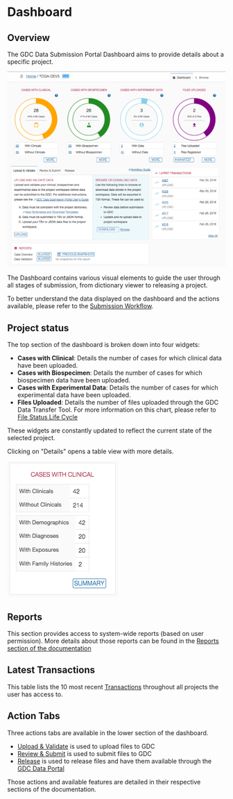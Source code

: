 # Dashboard

## Overview

The GDC Data Submission Portal Dashboard aims to provide details about a specific project.

[![GDC Submission Dashboard Page](images/GDC_Submission_Dashboard.png)](images/GDC_Submission_Dashboard.png "Click to see the full image.")

The Dashboard contains various visual elements to guide the user through all stages of submission, from dictionary viewer to releasing a project.

To better understand the data displayed on the dashboard and the actions available, please refer to the [Submission Workflow](Submission_Workflow.md).

## Project status

The top section of the dashboard is broken down into four widgets:

* __Cases with Clinical__: Details the number of cases for which clinical data have been uploaded.
* __Cases with Biospecimen__: Details the number of cases for which biospecimen data have been uploaded.
* __Cases with Experimental Data__: Details the number of cases for which experimental data have been uploaded.
* __Files Uploaded__: Details the number of files uploaded through the GDC Data Transfer Tool. For more information on this chart, please refer to [File Status Life Cycle](Submission_Workflow.md#file-status-life-cycle) 

These widgets are constantly updated to reflect the current state of the selected project.

Clicking on "Details" opens a table view with more details.

[![GDC Submission Dashboard Details Widget](images/GDC_Submission_Dashboard_Details.png)](images/GDC_Submission_Dashboard_Details.png "Click to see the full image.")

## Reports

This section provides access to system-wide reports (based on user permission). More details about those reports can be found in the [Reports section of the documentation](Reports.md)

## Latest Transactions

This table lists the 10 most recent [Transactions](Transactions.md) throughout all projects the user has access to.

## Action Tabs

Three actions tabs are available in the lower section of the dashboard.

* [Upload & Validate](Upload_Data.md) is used to upload files to GDC
* [Review & Submit](Submit_Release.md) is used to submit files to GDC
* [Release](Submit_Release.md) is used to release files and have them available through the [GDC Data Portal](../../Data_Portal/Users_Guide/Getting_Started.md)

Those actions and available features are detailed in their respective sections of the documentation.

